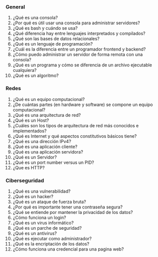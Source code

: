 
### General
1. ¿Qué es una consola?
2. ¿Por qué es útil usar una consola para administrar servidores?
3. ¿Qué es bash y cuándo se usa?
4. ¿Qué diferencia hay entre lenguajes interpretados y compilados?
5. ¿Qué son las bases de datos relacionales?
6. ¿Qué es un lenguaje de programación?
7. ¿Cuál es la diferencia entre un programador frontend y backend?
8. ¿Cómo puedo administrar un servidor de forma remota con una consola?
9. ¿Qué es un programa y cómo se diferencia de un archivo ejecutable cualquiera?
10. ¿Qué es un algoritmo?

### Redes
1. ¿Qué es un equipo computacional?
2. ¿De cuántas partes (en hardware y software) se compone un equipo computacional?
3. ¿Qué es una arquitectura de red?
4. ¿Qué es un Host?
5. ¿Cuáles son los tipos de arquitectura de red más conocidos e implementados?
6. ¿Qué es Internet y qué aspectos constitutivos básicos tiene?
7. ¿Qué es una dirección IPv4?
8. ¿Qué es una aplicación cliente?
9. ¿Qué es una aplicación servidora?
10. ¿Qué es un Servidor?
11. ¿Qué es un port number versus un PID?
12. ¿Que es HTTP?

### Ciberseguridad

1. ¿Qué es una vulnerabilidad?
2. ¿Qué es un hacker?
3. ¿Qué es un ataque de fuerza bruta?
4. ¿Por qué es importante tener una contraseña segura?
5. ¿Qué se entiende por mantener la privacidad de los datos?
6. ¿Cómo funciona un login?
7. ¿Qué es un virus informático?
8. ¿Qué es un parche de seguridad?
9. ¿Qué es un antivirus?
10. ¿Qué es ejecutar como administrador?
11. ¿Qué es la encriptación de los datos?
12. ¿Cómo funciona una credencial para una pagina web?